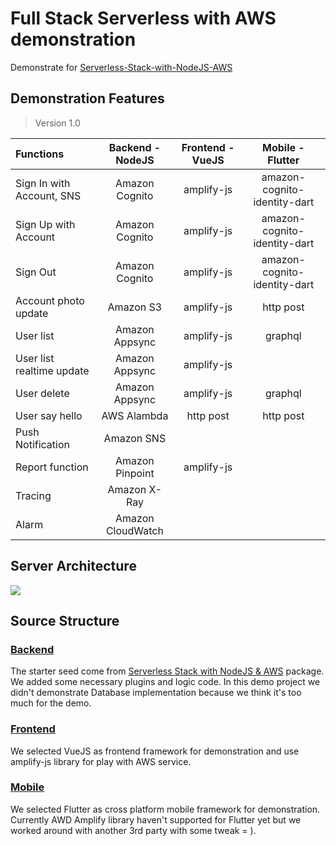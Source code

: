 # Full Stack Serverless with AWS demonstration

Demonstrate for [Serverless-Stack-with-NodeJS-AWS](https://github.com/skglobal-jsc/Serverless-Stack-with-NodeJS-AWS)

## Demonstration Features 
> Version 1.0

|Functions|Backend - NodeJS|Frontend - VueJS|Mobile - Flutter|
|:--|:-:|:-:|:-:|
|Sign In with Account, SNS|Amazon Cognito|amplify-js|amazon-cognito-identity-dart|
|Sign Up with Account|Amazon Cognito|amplify-js|amazon-cognito-identity-dart|
|Sign Out|Amazon Cognito|amplify-js|amazon-cognito-identity-dart|
|Account photo update|Amazon S3|amplify-js|http post|
|User list|Amazon Appsync|amplify-js|graphql|
|User list realtime update|Amazon Appsync|amplify-js|
|User delete|Amazon Appsync|amplify-js|graphql|
|User say hello|AWS Alambda|http post|http post
|Push Notification|Amazon SNS|||
|Report function|Amazon Pinpoint|amplify-js||
|Tracing|Amazon X-Ray|||
|Alarm|Amazon CloudWatch|||

## Server Architecture
![](../raw/example_architecture.png)

## Source Structure

### [Backend]()
The starter seed come from [Serverless Stack with NodeJS & AWS]() package. We added some necessary plugins and logic code. In this demo project we didn't demonstrate Database implementation because we think it's too much for the demo.

### [Frontend]()
We selected VueJS as frontend framework for demonstration and use amplify-js library for play with AWS service.

### [Mobile]()
We selected Flutter as cross platform mobile framework for demonstration. Currently AWD Amplify library haven't supported for Flutter yet but we worked around with another 3rd party with some tweak = ).

